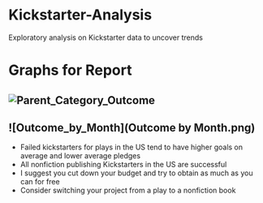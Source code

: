 # Kickstarter-Analysis
Exploratory analysis on Kickstarter data to uncover trends
# Graphs for Report
![Parent_Category_Outcome]()
---
![Outcome_by_Month](Outcome by Month.png)
---
* Failed kickstarters for plays in the US tend to have higher goals on average and lower average pledges
* All nonfiction publishing Kickstarters in the US are successful 
* I suggest you cut down your budget and try to obtain as much as you can for free
* Consider switching your project from a play to a nonfiction book 
